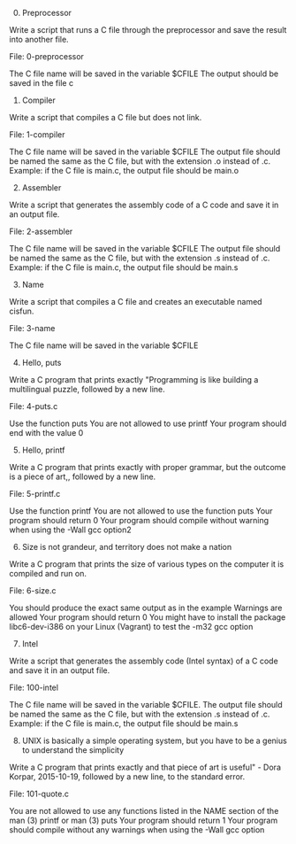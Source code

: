 0. Preprocessor

Write a script that runs a C file through the preprocessor and save the result into another file.

File: 0-preprocessor

The C file name will be saved in the variable $CFILE
The output should be saved in the file c

1. Compiler

Write a script that compiles a C file but does not link.

File: 1-compiler

The C file name will be saved in the variable $CFILE
The output file should be named the same as the C file, but with the extension .o instead of .c.
Example: if the C file is main.c, the output file should be main.o

2. Assembler

Write a script that generates the assembly code of a C code and save it in an output file.

File: 2-assembler

The C file name will be saved in the variable $CFILE
The output file should be named the same as the C file, but with the extension .s instead of .c.
Example: if the C file is main.c, the output file should be main.s

3. Name

Write a script that compiles a C file and creates an executable named cisfun.

File: 3-name

The C file name will be saved in the variable $CFILE

4. Hello, puts

Write a C program that prints exactly "Programming is like building a multilingual puzzle, followed by a new line.

File: 4-puts.c

Use the function puts
You are not allowed to use printf
Your program should end with the value 0

5. Hello, printf

Write a C program that prints exactly with proper grammar, but the outcome is a piece of art,, followed by a new line.

File: 5-printf.c

Use the function printf
You are not allowed to use the function puts
Your program should return 0
Your program should compile without warning when using the -Wall gcc option2

6. Size is not grandeur, and territory does not make a nation

Write a C program that prints the size of various types on the computer it is compiled and run on.

File: 6-size.c

You should produce the exact same output as in the example
Warnings are allowed
Your program should return 0
You might have to install the package libc6-dev-i386 on your Linux (Vagrant) to test the -m32 gcc option


7. Intel

Write a script that generates the assembly code (Intel syntax) of a C code and save it in an output file.

File: 100-intel

The C file name will be saved in the variable $CFILE.
The output file should be named the same as the C file, but with the extension .s instead of .c.
Example: if the C file is main.c, the output file should be main.s

8. UNIX is basically a simple operating system, but you have to be a genius to understand the simplicity

Write a C program that prints exactly and that piece of art is useful" - Dora Korpar, 2015-10-19, followed by a new line, to the standard error.

File: 101-quote.c

You are not allowed to use any functions listed in the NAME section of the man (3) printf or man (3) puts
Your program should return 1
Your program should compile without any warnings when using the -Wall gcc option
